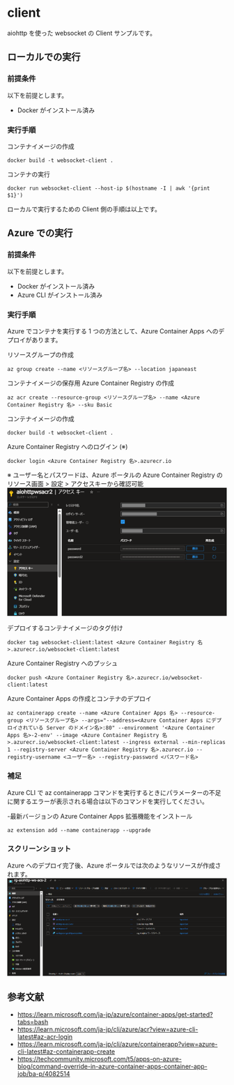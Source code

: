 # client
aiohttp を使った websocket の Client サンプルです。

## ローカルでの実行

### 前提条件
以下を前提とします。
- Docker がインストール済み

### 実行手順
コンテナイメージの作成
```
docker build -t websocket-client .
```

コンテナの実行
```
docker run websocket-client --host-ip $(hostname -I | awk '{print $1}')
```

ローカルで実行するための Client 側の手順は以上です。

## Azure での実行

### 前提条件
以下を前提とします。
- Docker がインストール済み
- Azure CLI がインストール済み

### 実行手順
Azure でコンテナを実行する 1 つの方法として、Azure Container Apps へのデプロイがあります。

リソースグループの作成
```
az group create --name <リソースグループ名> --location japaneast
```

コンテナイメージの保存用 Azure Container Registry の作成
```
az acr create --resource-group <リソースグループ名> --name <Azure Container Registry 名> --sku Basic
```

コンテナイメージの作成
```
docker build -t websocket-client .
```

Azure Container Registry へのログイン (※)
```
docker login <Azure Container Registry 名>.azurecr.io
```

※ ユーザー名とパスワードは、Azure ポータルの Azure Container Registry のリソース画面 > 設定 > アクセスキーから確認可能
![assets/acrcred.png](assets/acrcred.png)

デプロイするコンテナイメージのタグ付け
```
docker tag websocket-client:latest <Azure Container Registry 名>.azurecr.io/websocket-client:latest
```

Azure Container Registry へのプッシュ
```
docker push <Azure Container Registry 名>.azurecr.io/websocket-client:latest
```

Azure Container Apps の作成とコンテナのデプロイ
```
az containerapp create --name <Azure Container Apps 名> --resource-group <リソースグループ名> --args="--address=<Azure Container Apps にデプロイされている Server のドメイン名>:80" --environment '<Azure Container Apps 名>-2-env' --image <Azure Container Registry 名>.azurecr.io/websocket-client:latest --ingress external --min-replicas 1 --registry-server <Azure Container Registry 名>.azurecr.io --registry-username <ユーザー名> --registry-password <パスワード名>
```

### 補足
Azure CLI で az containerapp コマンドを実行するときにパラメーターの不足に関するエラーが表示される場合は以下のコマンドを実行してください。

-最新バージョンの Azure Container Apps 拡張機能をインストール
```
az extension add --name containerapp --upgrade
```

### スクリーンショット
Azure へのデプロイ完了後、Azure ポータルでは次のようなリソースが作成されます。
![assets/resources.png](assets/resources.png)

## 参考文献
- https://learn.microsoft.com/ja-jp/azure/container-apps/get-started?tabs=bash
- https://learn.microsoft.com/ja-jp/cli/azure/acr?view=azure-cli-latest#az-acr-login
- https://learn.microsoft.com/ja-jp/cli/azure/containerapp?view=azure-cli-latest#az-containerapp-create
- https://techcommunity.microsoft.com/t5/apps-on-azure-blog/command-override-in-azure-container-apps-container-app-job/ba-p/4082514
